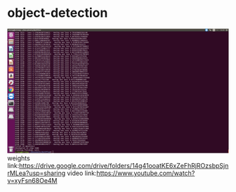 # object-detection
![image](https://github.com/aries860325/object-detection/blob/master/object-detection.png)
weights link:https://drive.google.com/drive/folders/14g41ooatKE6xZeFhRjROzsbpSjnrMLea?usp=sharing
video link:https://www.youtube.com/watch?v=xyFsn68Oe4M
